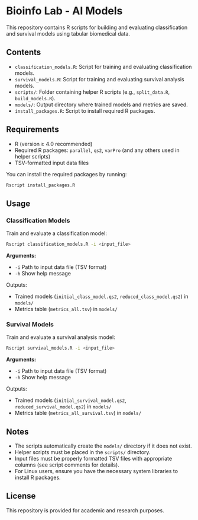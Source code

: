 # Bioinfo Lab - AI Models
This repository contains R scripts for building and evaluating classification and survival models using tabular biomedical data.

## Contents
- `classification_models.R`: Script for training and evaluating classification models.
- `survival_models.R`: Script for training and evaluating survival analysis models.
- `scripts/`: Folder containing helper R scripts (e.g., `split_data.R`, `build_models.R`).
- `models/`: Output directory where trained models and metrics are saved.
- `install_packages.R`: Script to install required R packages.

## Requirements
- R (version ≥ 4.0 recommended)
- Required R packages: `parallel`, `qs2`, `varPro` (and any others used in helper scripts)
- TSV-formatted input data files

You can install the required packages by running:

```r
Rscript install_packages.R
```

## Usage
### Classification Models
Train and evaluate a classification model:

```sh
Rscript classification_models.R -i <input_file>
```

**Arguments:**
- `-i` Path to input data file (TSV format)
- `-h` Show help message

Outputs:
- Trained models (`initial_class_model.qs2`, `reduced_class_model.qs2`) in `models/`
- Metrics table (`metrics_all.tsv`) in `models/`

### Survival Models
Train and evaluate a survival analysis model:

```sh
Rscript survival_models.R -i <input_file>
```

**Arguments:**
- `-i` Path to input data file (TSV format)
- `-h` Show help message

Outputs:
- Trained models (`initial_survival_model.qs2`, `reduced_survival_model.qs2`) in `models/`
- Metrics table (`metrics_all_survival.tsv`) in `models/`

## Notes
- The scripts automatically create the `models/` directory if it does not exist.
- Helper scripts must be placed in the `scripts/` directory.
- Input files must be properly formatted TSV files with appropriate columns (see script comments for details).
- For Linux users, ensure you have the necessary system libraries to install R packages.

## License
This repository is provided for academic and research purposes.